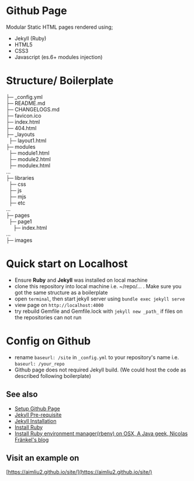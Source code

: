 # Github Page
Modular Static HTML pages rendered using;
- Jekyll (Ruby)
- HTML5
- CSS3
- Javascript (es.6+ modules injection)

# Structure/ Boilerplate
├─ _config.yml <br>
├─ README.md <br>
├─ CHANGELOGS.md <br>
├─ favicon.ico <br>
├─ index.html <br>
├─ 404.html <br>
├─ _layouts <br>
&nbsp;&nbsp;├─ layout1.html <br>
├─ modules <br>
&nbsp;&nbsp;├─ module1.html <br>
&nbsp;&nbsp;├─ module2.html <br>
&nbsp;&nbsp;├─ modulex.html <br>
... <br>
├─ libraries <br>
&nbsp;&nbsp;├─ css <br>
&nbsp;&nbsp;├─ js <br>
&nbsp;&nbsp;├─ mjs <br>
&nbsp;&nbsp;├─ etc <br>
... <br>
├─ pages <br>
&nbsp;&nbsp;├─ page1  <br>
&nbsp;&nbsp;&nbsp;&nbsp; ├─ index.html  <br>
... <br>
├─ images <br>


# Quick start on Localhost
- Ensure **Ruby** and **Jekyll** was installed on local machine 
- clone this repository into local machine i.e. ~/repo/... . Make sure you got the same structure as a boilerplate
- open `terminal`, then start jekyll server using `bundle exec jekyll serve`
- view page on `http://localhost:4000`
- try rebuild Gemfile and Gemfile.lock with `jekyll new _path_` if files on the repositories can not run

# Config on Github
- rename `baseurl: /site` in `_config.yml` to your repository's name i.e. `baseurl: /your_repo`
- Github page does not required Jekyll build. (We could host the code as described following boilerplate)

## See also
- [Setup Github Page](https://docs.github.com/en/pages/quickstart)
- [Jekyll Pre-requisite](https://jekyllrb.com/docs/installation/)
- [Jekyll Installation](https://jekyllrb.com/docs/)
- [Install Ruby](https://www.ruby-lang.org/en/documentation/installation/)
- [Install Ruby environment manager(rbenv) on OSX, A Java geek, Nicolas Fränkel's blog](https://blog.frankel.ch/running-jekyll-mac/)


## Visit an example on 
[https://aimliu2.github.io/site/](https://aimliu2.github.io/site/)
